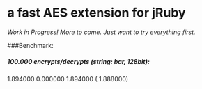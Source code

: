 # a fast AES extension for jRuby
_Work in Progress! More to come. Just want to try everything first._

###Benchmark:
##### 100.000 encrypts/decrypts (string: bar, 128bit):
1.894000   0.000000   1.894000 (  1.888000)